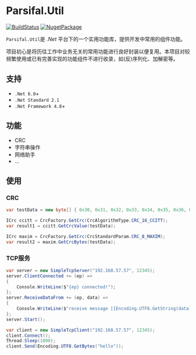 # Parsifal.Util
[![BuildStatus](https://github.com/itachijames/Parsifal.Util/workflows/build%20%26%20test/badge.svg)](https://github.com/itachijames/Parsifal.Util/actions/workflows/build.yml?query=event%3Apush) 
[![NugetPackage](https://img.shields.io/nuget/v/Parsifal.Util.svg)](https://www.nuget.org/packages/Parsifal.Util) 

`Parsifal.Util`是 *.Net* 平台下的一个实用功能库，提供开发中常用的组件功能。

项目初心是将历往工作中业务无关的常用功能进行良好封装以便复用。本项目对较频繁使用或已有完善实现的功能组件不进行收录，如(反)序列化、加解密等。

## 支持
- `.Net 6.0`+
- `.Net Standard 2.1`
- `.Net Framework 4.8`+

## 功能
- CRC
- 字符串操作
- 网络助手
- ...

## 使用
### CRC
``` C#
var testData = new byte[] { 0x30, 0x31, 0x32, 0x33, 0x34, 0x35, 0x36, 0x37, 0x38, 0x39 };

ICrc ccitt = CrcFactory.GetCrc(CrcAlgorithmType.CRC_16_CCITT);
var result1 = ccitt.GetCrcValue(testData);

ICrc maxim = CrcFactory.GetCrc(CrcStandardParam.CRC_8_MAXIM);
var result2 = maxim.GetCrcBytes(testData);
```

### TCP服务
``` C#
var server = new SimpleTcpServer("192.168.57.57", 12345);
server.ClientConnected += (ep) =>
{
    Console.WriteLine($"{ep} connected!");
};
server.ReceiveDataFrom += (ep, data) =>
{
    Console.WriteLine($"receive message [{Encoding.UTF8.GetString(data)}] from {ep}");
};
server.Start();

var client = new SimpleTcpClient("192.168.57.57", 12345);
client.Connect();
Thread.Sleep(1000);
client.Send(Encoding.UTF8.GetBytes("hello"));
```
